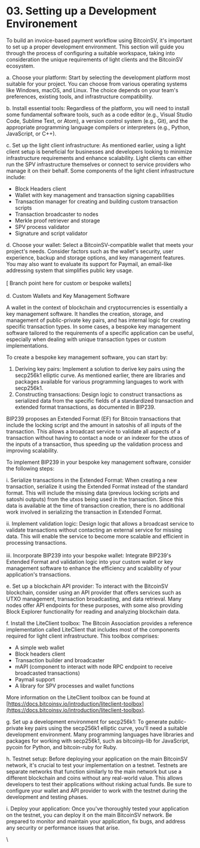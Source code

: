 # 03. Setting up a Development Environement

To build an invoice-based payment workflow using BitcoinSV, it's important to set up a proper development environment. This section will guide you through the process of configuring a suitable workspace, taking into consideration the unique requirements of light clients and the BitcoinSV ecosystem.

a. Choose your platform: Start by selecting the development platform most suitable for your project. You can choose from various operating systems like Windows, macOS, and Linux. The choice depends on your team's preferences, existing tools, and infrastructure compatibility.

b. Install essential tools: Regardless of the platform, you will need to install some fundamental software tools, such as a code editor (e.g., Visual Studio Code, Sublime Text, or Atom), a version control system (e.g., Git), and the appropriate programming language compilers or interpreters (e.g., Python, JavaScript, or C++).

c. Set up the light client infrastructure: As mentioned earlier, using a light client setup is beneficial for businesses and developers looking to minimize infrastructure requirements and enhance scalability. Light clients can either run the SPV infrastructure themselves or connect to service providers who manage it on their behalf. Some components of the light client infrastructure include:

* Block Headers client
* Wallet with key management and transaction signing capabilities
* Transaction manager for creating and building custom transaction scripts
* Transaction broadcaster to nodes
* Merkle proof retriever and storage
* SPV process validator
* Signature and script validator

d. Choose your wallet: Select a BitcoinSV-compatible wallet that meets your project's needs. Consider factors such as the wallet's security, user experience, backup and storage options, and key management features. You may also want to evaluate its support for Paymail, an email-like addressing system that simplifies public key usage.\
\
\[ Branch point here for custom or bespoke wallets]\
\
d. Custom Wallets and Key Management Software

A wallet in the context of blockchain and cryptocurrencies is essentially a key management software. It handles the creation, storage, and management of public-private key pairs, and has internal logic for creating specific transaction types. In some cases, a bespoke key management software tailored to the requirements of a specific application can be useful, especially when dealing with unique transaction types or custom implementations.

To create a bespoke key management software, you can start by:

1. Deriving key pairs: Implement a solution to derive key pairs using the secp256k1 elliptic curve. As mentioned earlier, there are libraries and packages available for various programming languages to work with secp256k1.
2. Constructing transactions: Design logic to construct transactions as serialized data from the specific fields of a standardized transaction and extended format transactions, as documented in BIP239.

BIP239 proposes an Extended Format (EF) for Bitcoin transactions that include the locking script and the amount in satoshis of all inputs of the transaction. This allows a broadcast service to validate all aspects of a transaction without having to contact a node or an indexer for the utxos of the inputs of a transaction, thus speeding up the validation process and improving scalability.

To implement BIP239 in your bespoke key management software, consider the following steps:

i. Serialize transactions in the Extended Format: When creating a new transaction, serialize it using the Extended Format instead of the standard format. This will include the missing data (previous locking scripts and satoshi outputs) from the utxos being used in the transaction. Since this data is available at the time of transaction creation, there is no additional work involved in serializing the transaction in Extended Format.

ii. Implement validation logic: Design logic that allows a broadcast service to validate transactions without contacting an external service for missing data. This will enable the service to become more scalable and efficient in processing transactions.\
\
iii. Incorporate BIP239 into your bespoke wallet: Integrate BIP239's Extended Format and validation logic into your custom wallet or key management software to enhance the efficiency and scalability of your application's transactions.

e. Set up a blockchain API provider: To interact with the BitcoinSV blockchain, consider using an API provider that offers services such as UTXO management, transaction broadcasting, and data retrieval. Many nodes offer API endpoints for these purposes, with some also providing Block Explorer functionality for reading and analyzing blockchain data.

f. Install the LiteClient toolbox: The Bitcoin Association provides a reference implementation called LiteClient that includes most of the components required for light client infrastructure. This toolbox comprises:

* A simple web wallet
* Block headers client
* Transaction builder and broadcaster
* mAPI (component to interact with node RPC endpoint to receive broadcasted transactions)
* Paymail support
* A library for SPV processes and wallet functions

More information on the LiteClient toolbox can be found at [https://docs.bitcoinsv.io/introduction/liteclient-toolbox](https://docs.bitcoinsv.io/introduction/liteclient-toolbox).

g. Set up a development environment for secp256k1: To generate public-private key pairs using the secp256k1 elliptic curve, you'll need a suitable development environment. Many programming languages have libraries and packages for working with secp256k1, such as bitcoinjs-lib for JavaScript, pycoin for Python, and bitcoin-ruby for Ruby.

h. Testnet setup: Before deploying your application on the main BitcoinSV network, it's crucial to test your implementation on a testnet. Testnets are separate networks that function similarly to the main network but use a different blockchain and coins without any real-world value. This allows developers to test their applications without risking actual funds. Be sure to configure your wallet and API provider to work with the testnet during the development and testing phases.

i. Deploy your application: Once you've thoroughly tested your application on the testnet, you can deploy it on the main BitcoinSV network. Be prepared to monitor and maintain your application, fix bugs, and address any security or performance issues that arise.

\
